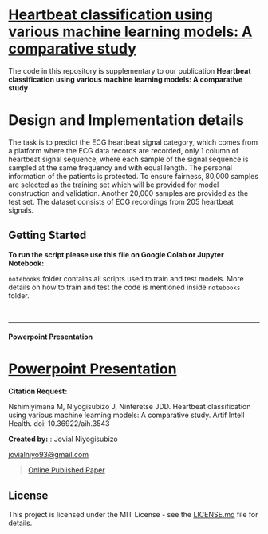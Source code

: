 # [Heartbeat classification using various machine learning models: A comparative study ](https://api-journal.accscience.com/journal/article/preview?id=1891)

The code in this repository is supplementary to our publication **Heartbeat classification using various machine learning models: A comparative study** 




# Design and Implementation details

The task is to predict the ECG heartbeat signal category, which comes from a platform where the ECG data records are recorded, only 1 column of heartbeat signal sequence, where each sample of the signal sequence is sampled at the same frequency and with equal length. The personal information of the patients is protected. To ensure fairness, 80,000 samples are selected as the training set which will be provided for model construction and validation. Another 20,000 samples are provided as the test set. The dataset consists of ECG recordings from 205 heartbeat signals. 

## Getting Started

**To run the script please use this file on Google Colab or Jupyter Notebook:**


```notebooks``` folder contains all scripts used to train and test models. More details on how to train and test the code is mentioned inside ```notebooks``` folder.

<br/>

***
#### Powerpoint Presentation

# [Powerpoint Presentation](https://github.com/jovialniyo93/Heartbeat-classification-with-machine-and-deep-learning-models/tree/master/presentation.pptx)

**Citation Request:** 

Nshimiyimana M, Niyogisubizo J, Ninteretse JDD. Heartbeat classification using various machine learning models: A comparative study. Artif Intell Health. doi: 10.36922/aih.3543


**Created by:** : Jovial Niyogisubizo 

jovialniyo93@gmail.com

>[Online Published Paper](https://api-journal.accscience.com/journal/article/preview?id=1891)


## License ##
This project is licensed under the MIT License - see the [LICENSE.md](LICENSE.md) file for details.

